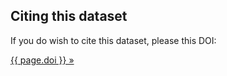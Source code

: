Citing this dataset
-------------------

If you do wish to cite this dataset, please this DOI: 

<a class="well" href="http://dx.doi.org/{{ page.doi }}">{{ page.doi }} »</a>

